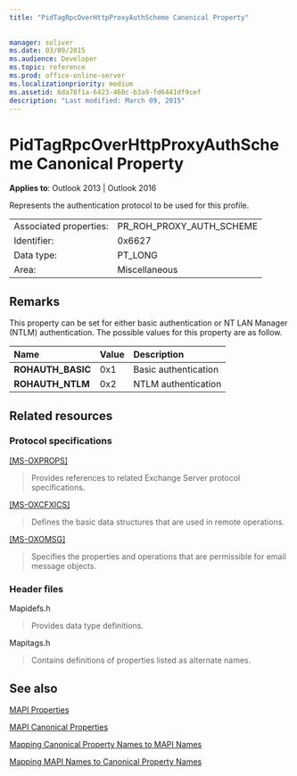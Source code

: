 ```yaml
---
title: "PidTagRpcOverHttpProxyAuthScheme Canonical Property"
 
 
manager: soliver
ms.date: 03/09/2015
ms.audience: Developer
ms.topic: reference
ms.prod: office-online-server
ms.localizationpriority: medium
ms.assetid: 6da78f1a-6423-460c-b3a9-fd6441df9cef
description: "Last modified: March 09, 2015"
---
```


# PidTagRpcOverHttpProxyAuthScheme Canonical Property

  
  
**Applies to**: Outlook 2013 | Outlook 2016 
  
Represents the authentication protocol to be used for this profile.
  
|||
|:-----|:-----|
|Associated properties:  <br/> |PR_ROH_PROXY_AUTH_SCHEME  <br/> |
|Identifier:  <br/> |0x6627  <br/> |
|Data type:  <br/> |PT_LONG  <br/> |
|Area:  <br/> |Miscellaneous  <br/> |
   
## Remarks

This property can be set for either basic authentication or NT LAN Manager (NTLM) authentication. The possible values for this property are as follow.
  
|**Name**|**Value**|**Description**|
|:-----|:-----|:-----|
|**ROHAUTH_BASIC** <br/> |0x1  <br/> |Basic authentication  <br/> |
|**ROHAUTH_NTLM** <br/> |0x2  <br/> |NTLM authentication  <br/> |
   
## Related resources

### Protocol specifications

[[MS-OXPROPS]](https://msdn.microsoft.com/library/f6ab1613-aefe-447d-a49c-18217230b148%28Office.15%29.aspx)
  
> Provides references to related Exchange Server protocol specifications.
    
[[MS-OXCFXICS]](https://msdn.microsoft.com/library/b9752f3d-d50d-44b8-9e6b-608a117c8532%28Office.15%29.aspx)
  
> Defines the basic data structures that are used in remote operations.
    
[[MS-OXOMSG]](https://msdn.microsoft.com/library/daa9120f-f325-4afb-a738-28f91049ab3c%28Office.15%29.aspx)
  
> Specifies the properties and operations that are permissible for email message objects.
    
### Header files

Mapidefs.h
  
> Provides data type definitions.
    
Mapitags.h
  
> Contains definitions of properties listed as alternate names.
    
## See also



[MAPI Properties](mapi-properties.md)
  
[MAPI Canonical Properties](mapi-canonical-properties.md)
  
[Mapping Canonical Property Names to MAPI Names](mapping-canonical-property-names-to-mapi-names.md)
  
[Mapping MAPI Names to Canonical Property Names](mapping-mapi-names-to-canonical-property-names.md)

